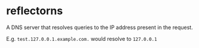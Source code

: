 # reflectorns
A DNS server that resolves queries to the IP address present in the request.


E.g. `test.127.0.0.1.example.com.` would resolve to `127.0.0.1`
